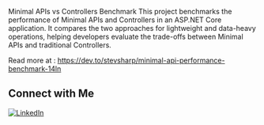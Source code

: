 Minimal APIs vs Controllers Benchmark
This project benchmarks the performance of Minimal APIs and Controllers in an ASP.NET Core application. It compares the two approaches for lightweight and data-heavy operations, 
helping developers evaluate the trade-offs between Minimal APIs and traditional Controllers.

Read more at :
https://dev.to/stevsharp/minimal-api-performance-benchmark-14ln

## Connect with Me

[![LinkedIn](https://img.shields.io/badge/LinkedIn-Profile-blue)](https://www.linkedin.com/in/spyros-ponaris-913a6937/)
